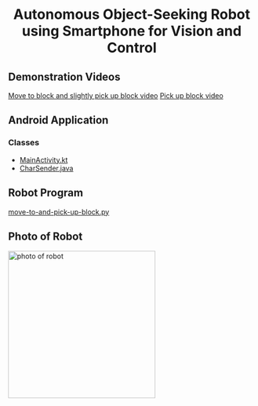 <div align="center">
  
# Autonomous Object-Seeking Robot using Smartphone for Vision and Control


</div>

## Demonstration Videos
[Move to block and slightly pick up block video](Demo%20videos/integrated%203%20-%20slight%20pickup.mp4)
[Pick up block video](Demo%20videos/pick%20up%20block.mp4)

## Android Application
### Classes
- [MainActivity.kt](My-Camera-Capture-App/app/src/main/java/com/example/myapplication/MainActivity.kt)
- [CharSender.java](My-Camera-Capture-App/app/src/main/java/com/example/myapplication/CharSender.java)

## Robot Program
[move-to-and-pick-up-block.py](Robot%20code/move-to-and-pick-up-block.py)

## Photo of Robot
<img alt="photo of robot" src="https://github.com/user-attachments/assets/5f31efce-ba2d-4128-b29f-00c910407620" width="300" />

